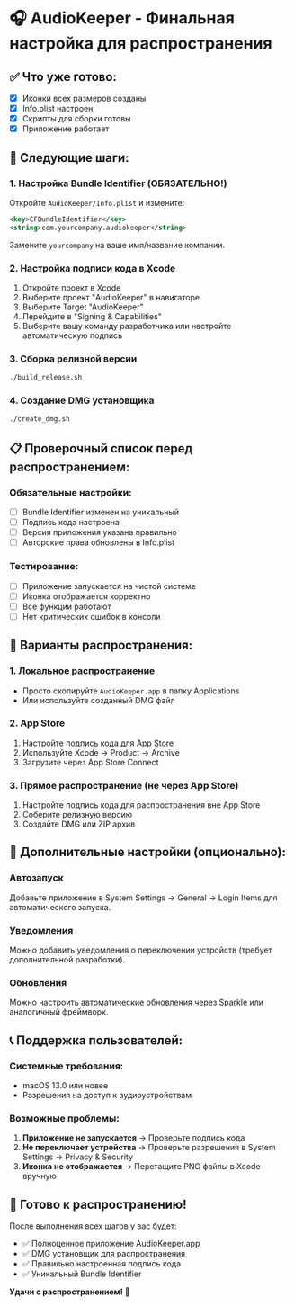# 🎧 AudioKeeper - Финальная настройка для распространения

## ✅ Что уже готово:
- [x] Иконки всех размеров созданы
- [x] Info.plist настроен
- [x] Скрипты для сборки готовы
- [x] Приложение работает

## 🚀 Следующие шаги:

### 1. Настройка Bundle Identifier (ОБЯЗАТЕЛЬНО!)
Откройте `AudioKeeper/Info.plist` и измените:
```xml
<key>CFBundleIdentifier</key>
<string>com.yourcompany.audiokeeper</string>
```
Замените `yourcompany` на ваше имя/название компании.

### 2. Настройка подписи кода в Xcode
1. Откройте проект в Xcode
2. Выберите проект "AudioKeeper" в навигаторе
3. Выберите Target "AudioKeeper"
4. Перейдите в "Signing & Capabilities"
5. Выберите вашу команду разработчика или настройте автоматическую подпись

### 3. Сборка релизной версии
```bash
./build_release.sh
```

### 4. Создание DMG установщика
```bash
./create_dmg.sh
```

## 📋 Проверочный список перед распространением:

### Обязательные настройки:
- [ ] Bundle Identifier изменен на уникальный
- [ ] Подпись кода настроена
- [ ] Версия приложения указана правильно
- [ ] Авторские права обновлены в Info.plist

### Тестирование:
- [ ] Приложение запускается на чистой системе
- [ ] Иконка отображается корректно
- [ ] Все функции работают
- [ ] Нет критических ошибок в консоли

## 🎯 Варианты распространения:

### 1. Локальное распространение
- Просто скопируйте `AudioKeeper.app` в папку Applications
- Или используйте созданный DMG файл

### 2. App Store
1. Настройте подпись кода для App Store
2. Используйте Xcode → Product → Archive
3. Загрузите через App Store Connect

### 3. Прямое распространение (не через App Store)
1. Настройте подпись кода для распространения вне App Store
2. Соберите релизную версию
3. Создайте DMG или ZIP архив

## 🔧 Дополнительные настройки (опционально):

### Автозапуск
Добавьте приложение в System Settings → General → Login Items для автоматического запуска.

### Уведомления
Можно добавить уведомления о переключении устройств (требует дополнительной разработки).

### Обновления
Можно настроить автоматические обновления через Sparkle или аналогичный фреймворк.

## 📞 Поддержка пользователей:

### Системные требования:
- macOS 13.0 или новее
- Разрешения на доступ к аудиоустройствам

### Возможные проблемы:
1. **Приложение не запускается** → Проверьте подпись кода
2. **Не переключает устройства** → Проверьте разрешения в System Settings → Privacy & Security
3. **Иконка не отображается** → Перетащите PNG файлы в Xcode вручную

## 🎉 Готово к распространению!

После выполнения всех шагов у вас будет:
- ✅ Полноценное приложение AudioKeeper.app
- ✅ DMG установщик для распространения
- ✅ Правильно настроенная подпись кода
- ✅ Уникальный Bundle Identifier

**Удачи с распространением! 🚀**
